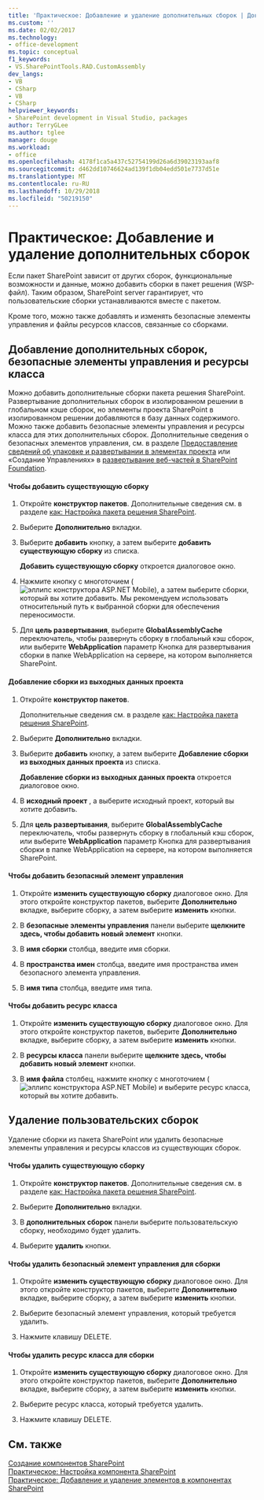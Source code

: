 ```yaml
---
title: 'Практическое: Добавление и удаление дополнительных сборок | Документация Майкрософт'
ms.custom: ''
ms.date: 02/02/2017
ms.technology:
- office-development
ms.topic: conceptual
f1_keywords:
- VS.SharePointTools.RAD.CustomAssembly
dev_langs:
- VB
- CSharp
- VB
- CSharp
helpviewer_keywords:
- SharePoint development in Visual Studio, packages
author: TerryGLee
ms.author: tglee
manager: douge
ms.workload:
- office
ms.openlocfilehash: 4178f1ca5a437c52754199d26a6d39023193aaf8
ms.sourcegitcommit: d462dd10746624ad139f1db04edd501e7737d51e
ms.translationtype: MT
ms.contentlocale: ru-RU
ms.lasthandoff: 10/29/2018
ms.locfileid: "50219150"
---
```

# <a name="how-to-add-and-remove-additional-assemblies"></a>Практическое: Добавление и удаление дополнительных сборок
  Если пакет SharePoint зависит от других сборок, функциональные возможности и данные, можно добавить сборки в пакет решения (WSP-файл). Таким образом, SharePoint server гарантирует, что пользовательские сборки устанавливаются вместе с пакетом.  
  
 Кроме того, можно также добавлять и изменять безопасные элементы управления и файлы ресурсов классов, связанные со сборками.  
  
## <a name="add-additional-assemblies-safe-controls-and-class-resources"></a>Добавление дополнительных сборок, безопасные элементы управления и ресурсы класса  
 Можно добавить дополнительные сборки пакета решения SharePoint. Развертывание дополнительных сборок в изолированном решении в глобальном кэше сборок, но элементы проекта SharePoint в изолированном решении добавляются в базу данных содержимого. Можно также добавить безопасные элементы управления и ресурсы класса для этих дополнительных сборок. Дополнительные сведения о безопасных элементов управления, см. в разделе [Предоставление сведений об упаковке и развертывании в элементах проекта](../sharepoint/providing-packaging-and-deployment-information-in-project-items.md) или «Создание Управлениях» в [развертывание веб-частей в SharePoint Foundation](http://go.microsoft.com/fwlink/?LinkId=245505).  
  
#### <a name="to-add-an-existing-assembly"></a>Чтобы добавить существующую сборку  
  
1.  Откройте **конструктор пакетов**. Дополнительные сведения см. в разделе [как: Настройка пакета решения SharePoint](../sharepoint/how-to-customize-a-sharepoint-solution-package.md).  
  
2.  Выберите **Дополнительно** вкладки.  
  
3.  Выберите **добавить** кнопку, а затем выберите **добавить существующую сборку** из списка.  
  
     **Добавить существующую сборку** откроется диалоговое окно.  
  
4.  Нажмите кнопку с многоточием (![эллипс конструктора ASP.NET Mobile](../sharepoint/media/mwellipsis.gif "эллипс конструктора ASP.NET Mobile")), а затем выберите сборки, который вы хотите добавить. Мы рекомендуем использовать относительный путь к выбранной сборки для обеспечения переносимости.  
  
5.  Для **цель развертывания**, выберите **GlobalAssemblyCache** переключатель, чтобы развернуть сборку в глобальный кэш сборок, или выберите **WebApplication** параметр Кнопка для развертывания сборки в папке WebApplication на сервере, на котором выполняется SharePoint.  
  
#### <a name="to-add-an-assembly-from-project-output"></a>Добавление сборки из выходных данных проекта  
  
1.  Откройте **конструктор пакетов**.  
  
     Дополнительные сведения см. в разделе [как: Настройка пакета решения SharePoint](../sharepoint/how-to-customize-a-sharepoint-solution-package.md).  
  
2.  Выберите **Дополнительно** вкладки.  
  
3.  Выберите **добавить** кнопку, а затем выберите **Добавление сборки из выходных данных проекта** из списка.  
  
     **Добавление сборки из выходных данных проекта** откроется диалоговое окно.  
  
4.  В **исходный проект** , а выберите исходный проект, который вы хотите добавить.  
  
5.  Для **цель развертывания**, выберите **GlobalAssemblyCache** переключатель, чтобы развернуть сборку в глобальный кэш сборок, или выберите **WebApplication** параметр Кнопка для развертывания сборки в папке WebApplication на сервере, на котором выполняется SharePoint.  
  
#### <a name="to-add-a-safe-control"></a>Чтобы добавить безопасный элемент управления  
  
1.  Откройте **изменить существующую сборку** диалоговое окно. Для этого откройте конструктор пакетов, выберите **Дополнительно** вкладке, выберите сборку, а затем выберите **изменить** кнопки.  
  
2.  В **безопасные элементы управления** панели выберите **щелкните здесь, чтобы добавить новый элемент** кнопки.  
  
3.  В **имя сборки** столбца, введите имя сборки.  
  
4.  В **пространства имен** столбца, введите имя пространства имен безопасного элемента управления.  
  
5.  В **имя типа** столбца, введите имя типа.  
  
#### <a name="to-add-a-class-resource"></a>Чтобы добавить ресурс класса  
  
1.  Откройте **изменить существующую сборку** диалоговое окно. Для этого откройте конструктор пакетов, выберите **Дополнительно** вкладке, выберите сборку, а затем выберите **изменить** кнопки.  
  
2.  В **ресурсы класса** панели выберите **щелкните здесь, чтобы добавить новый элемент** кнопки.  
  
3.  В **имя файла** столбец, нажмите кнопку с многоточием (![эллипс конструктора ASP.NET Mobile](../sharepoint/media/mwellipsis.gif "эллипс конструктора ASP.NET Mobile")) и выберите ресурс класса, который вы хотите добавить.  
  
## <a name="delete-custom-assemblies"></a>Удаление пользовательских сборок  
 Удаление сборки из пакета SharePoint или удалить безопасные элементы управления и ресурсы классов из существующих сборок.  
  
#### <a name="to-delete-an-existing-assembly"></a>Чтобы удалить существующую сборку  
  
1.  Откройте **конструктор пакетов**. Дополнительные сведения см. в разделе [как: Настройка пакета решения SharePoint](../sharepoint/how-to-customize-a-sharepoint-solution-package.md).  
  
2.  Выберите **Дополнительно** вкладки.  
  
3.  В **дополнительных сборок** панели выберите пользовательскую сборку, необходимо будет удалить.  
  
4.  Выберите **удалить** кнопки.  
  
#### <a name="to-delete-a-safe-control-for-an-assembly"></a>Чтобы удалить безопасный элемент управления для сборки  
  
1.  Откройте **изменить существующую сборку** диалоговое окно. Для этого откройте конструктор пакетов, выберите **Дополнительно** вкладке, выберите сборку, а затем выберите **изменить** кнопки.  
  
2.  Выберите безопасный элемент управления, который требуется удалить.  
  
3.  Нажмите клавишу DELETE.  
  
#### <a name="to-delete-a-class-resource-for-an-assembly"></a>Чтобы удалить ресурс класса для сборки  
  
1.  Откройте **изменить существующую сборку** диалоговое окно. Для этого откройте конструктор пакетов, выберите **Дополнительно** вкладке, выберите сборку, а затем выберите **изменить** кнопки.  
  
2.  Выберите ресурс класса, который требуется удалить.  
  
3.  Нажмите клавишу DELETE.  
  
## <a name="see-also"></a>См. также
 [Создание компонентов SharePoint](../sharepoint/creating-sharepoint-features.md)   
 [Практическое: Настройка компонента SharePoint](../sharepoint/how-to-customize-a-sharepoint-feature.md)   
 [Практическое: Добавление и удаление элементов в компонентах SharePoint](../sharepoint/how-to-add-and-remove-items-to-sharepoint-features.md)   
  
